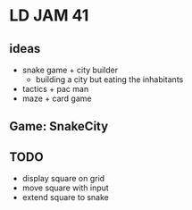 # LD JAM 41

## ideas

* snake game + city builder
  * building a city but eating the inhabitants
* tactics + pac man
* maze + card game

## Game: SnakeCity

## TODO

* display square on grid
* move square with input
* extend square to snake
